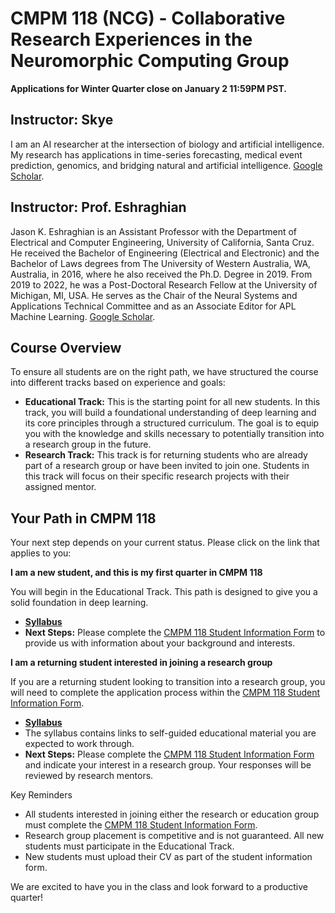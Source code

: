 # CMPM 118 (NCG) - Collaborative Research Experiences in the Neuromorphic Computing Group

**Applications for Winter Quarter close on January 2 11:59PM PST.**

## Instructor: Skye
I am an AI researcher at the intersection of biology and artificial intelligence. My research has applications in time-series forecasting, medical event prediction, genomics, and bridging natural and artificial intelligence. [Google Scholar](https://scholar.google.com/citations?user=R_XFG5EAAAAJ&hl=en).

## Instructor: Prof. Eshraghian
Jason K. Eshraghian is an Assistant Professor with the Department of Electrical and Computer Engineering, University of California, Santa Cruz. He received the Bachelor of Engineering (Electrical and Electronic) and the Bachelor of Laws degrees from The University of Western Australia, WA, Australia, in 2016, where he also received the Ph.D. Degree in 2019. From 2019 to 2022, he was a Post-Doctoral Research Fellow at the University of Michigan, MI, USA. He serves as the Chair of the Neural Systems and Applications Technical Committee and as an Associate Editor for APL Machine Learning. [Google Scholar](https://scholar.google.com/citations?user=C16f0r3hL-kC&hl=en&oi=ao).

## Course Overview

To ensure all students are on the right path, we have structured the course into different tracks based on experience and goals:

* **Educational Track:** This is the starting point for all new students. In this track, you will build a foundational understanding of deep learning and its core principles through a structured curriculum. The goal is to equip you with the knowledge and skills necessary to potentially transition into a research group in the future.
* **Research Track:** This track is for returning students who are already part of a research group or have been invited to join one. Students in this track will focus on their specific research projects with their assigned mentor.

## Your Path in CMPM 118

Your next step depends on your current status. Please click on the link that applies to you:

**I am a new student, and this is my first quarter in CMPM 118**

You will begin in the Educational Track. This path is designed to give you a solid foundation in deep learning.

* **[Syllabus](https://github.com/SkyeGunasekaran/CMPM118-NCG/blob/main/syllabi/education.md)**
* **Next Steps:** Please complete the [CMPM 118 Student Information Form](https://docs.google.com/forms/d/e/1FAIpQLSecCLmML6xFM2hLMfF01Aa9y10y9EyMK1S0YU2LiCsH6rOFtA/viewform?usp=header) to provide us with information about your background and interests.

**I am a returning student interested in joining a research group**

If you are a returning student looking to transition into a research group, you will need to complete the application process within the [CMPM 118 Student Information Form](https://docs.google.com/forms/d/e/1FAIpQLSecCLmML6xFM2hLMfF01Aa9y10y9EyMK1S0YU2LiCsH6rOFtA/viewform?usp=header).

* **[Syllabus](https://github.com/SkyeGunasekaran/CMPM118-NCG/blob/main/syllabi/research.md)**
* The syllabus contains links to self-guided educational material you are expected to work through.
* **Next Steps:** Please complete the [CMPM 118 Student Information Form](https://docs.google.com/forms/d/e/1FAIpQLSecCLmML6xFM2hLMfF01Aa9y10y9EyMK1S0YU2LiCsH6rOFtA/viewform?usp=header) and indicate your interest in a research group. Your responses will be reviewed by research mentors.

Key Reminders
* All students interested in joining either the research or education group must complete the [CMPM 118 Student Information Form](https://docs.google.com/forms/d/e/1FAIpQLSecCLmML6xFM2hLMfF01Aa9y10y9EyMK1S0YU2LiCsH6rOFtA/viewform?usp=header).
* Research group placement is competitive and is not guaranteed. All new students must participate in the Educational Track.
* New students must upload their CV as part of the student information form.

We are excited to have you in the class and look forward to a productive quarter!

